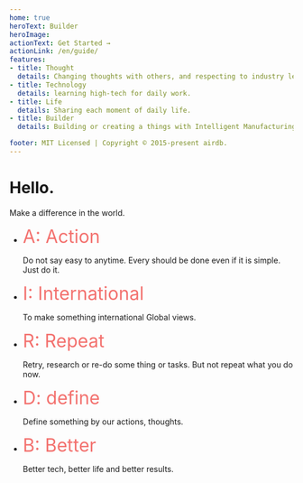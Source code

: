 ```yaml
---
home: true
heroText: Builder
heroImage:
actionText: Get Started →
actionLink: /en/guide/
features:
- title: Thought
  details: Changing thoughts with others, and respecting to industry leaders.
- title: Technology
  details: learning high-tech for daily work.
- title: Life
  details: Sharing each moment of daily life.
- title: Builder
  details: Building or creating a things with Intelligent Manufacturing

footer: MIT Licensed | Copyright © 2015-present airdb.
---
```


# Hello.

Make a difference in the world.

- <font size=6 color=#F3716E> A: Action</font>


	Do not say easy to anytime.
	Every should be done even if it is simple.
	Just do it.

- <font size=6 color=#F3716E> I: International </font>

	To make something international
	Global views.

- <font size=6 color=#F3716E>  R: Repeat </font>

	Retry, research or re-do some thing or tasks.
	But not repeat what you do now.


- <font size=6 color=#F3716E> D: define </font>

	Define something by our actions, thoughts.


- <font size=6 color=#F3716E>  B: Better </font>

	Better tech, better life and better results.
